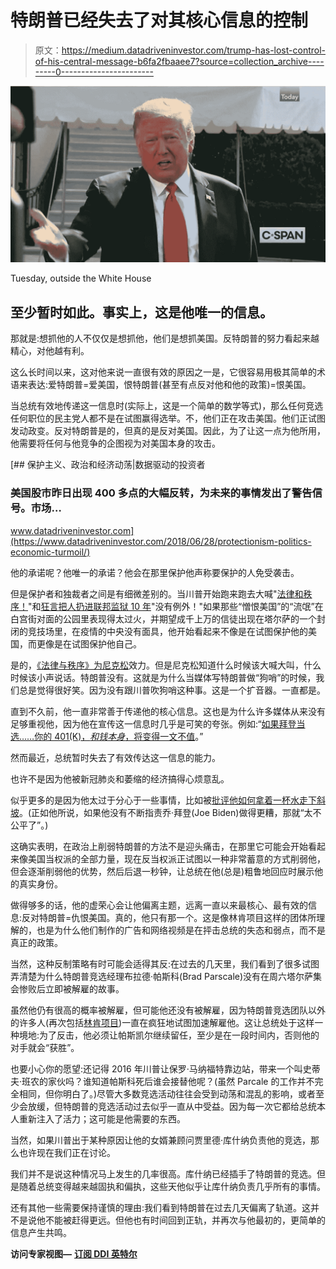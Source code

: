 # 特朗普已经失去了对其核心信息的控制

> 原文：<https://medium.datadriveninvestor.com/trump-has-lost-control-of-his-central-message-b6fa2fbaaee7?source=collection_archive---------0----------------------->

[![](img/11a748df6125f25fd2b68127eec54c56.png)](https://www.c-span.org/video/?473328-1/president-trump-protesters-deface-monuments-face-long-term-jail-sentences)

Tuesday, outside the White House

## 至少暂时如此。事实上，这是他唯一的信息。

那就是:想抓他的人不仅仅是想抓他，他们是想抓美国。反特朗普的努力看起来越精心，对他越有利。

这么长时间以来，这对他来说一直很有效的原因之一是，它很容易用极其简单的术语来表达:爱特朗普=爱美国，恨特朗普(甚至有点反对他和他的政策)=恨美国。

当总统有效地传递这一信息时(实际上，这是一个简单的数学等式)，那么任何竞选任何职位的民主党人都不是在试图赢得选举。不，他们正在攻击美国。他们正试图发动政变。反对特朗普是的，但真的是反对美国。因此，为了让这一点为他所用，他需要将任何与他竞争的企图视为对美国本身的攻击。

[](https://www.datadriveninvestor.com/2018/06/28/protectionism-politics-economic-turmoil/) [## 保护主义、政治和经济动荡|数据驱动的投资者

### 美国股市昨日出现 400 多点的大幅反转，为未来的事情发出了警告信号。市场…

www.datadriveninvestor.com](https://www.datadriveninvestor.com/2018/06/28/protectionism-politics-economic-turmoil/) 

他的承诺呢？他唯一的承诺？他会在那里保护他声称要保护的人免受袭击。

但是保护者和独裁者之间是有细微差别的。当川普开始跑来跑去大喊"[法律和秩序！](https://twitter.com/realDonaldTrump/status/1267227396341669889)"和[狂言把人扔进联邦监狱 10 年](https://www.c-span.org/video/?473328-1/president-trump-protesters-deface-monuments-face-long-term-jail-sentences)"没有例外！"如果那些“憎恨美国”的“流氓”在白宫街对面的公园里表现得太过火，并期望成千上万的信徒出现在塔尔萨的一个封闭的竞技场里，在疫情的中央没有面具，他开始看起来不像是在试图保护他的美国，而更像是在试图保护他自己。

是的，[《法律与秩序》为尼克松](https://www.npr.org/2020/06/07/871600378/how-trumps-law-and-order-strategy-differs-from-nixon)效力。但是尼克松知道什么时候该大喊大叫，什么时候该小声说话。特朗普没有。这就是为什么当媒体写特朗普做“狗哨”的时候，我们总是觉得很好笑。因为没有跟川普吹狗哨这种事。这是一个扩音器。一直都是。

直到不久前，他一直非常善于传递他的核心信息。这也是为什么许多媒体从来没有足够重视他，因为他在宣传这一信息时几乎是可笑的夸张。例如:“[如果拜登当选……你的 401(K)，*和钱本身*，将变得一文不值](https://www.c-span.org/video/?473015-1/president-trump-campaign-rally-tulsa-oklahoma)。”

然而最近，总统暂时失去了有效传达这一信息的能力。

也许不是因为他被新冠肺炎和萎缩的经济搞得心烦意乱。

似乎更多的是因为他太过于分心于一些事情，比如被[批评他如何拿着一杯水走下斜坡](https://medium.com/@ericjscholl/the-two-most-important-political-indicators-to-be-watching-right-now-bf91d0e2e680)。(正如他所说，如果他没有不断指责乔·拜登(Joe Biden)做得更糟，那就“太不公平了”。)

这确实表明，在政治上削弱特朗普的方法不是迎头痛击，在那里它可能会开始看起来像美国当权派的全部力量，现在反当权派正试图以一种非常蓄意的方式削弱他，但会逐渐削弱他的优势，然后后退一秒钟，让总统在他(总是)粗鲁地回应时展示他的真实身份。

做得够多的话，他的虚荣心会让他偏离主题，远离一直以来最核心、最有效的信息:反对特朗普=仇恨美国。真的，他只有那一个。这是像林肯项目这样的团体所理解的，也是为什么他们制作的广告和网络视频是在抨击总统的失态和弱点，而不是真正的政策。

当然，这种反制策略有时可能会适得其反:在过去的几天里，我们看到了很多试图弄清楚为什么特朗普竞选经理布拉德·帕斯科(Brad Parscale)没有在周六塔尔萨集会惨败后立即被解雇的故事。

虽然他仍有很高的概率被解雇，但可能他还没有被解雇，因为特朗普竞选团队以外的许多人(再次包括[林肯项目](https://www.youtube.com/watch?v=mYpTJTngXE8))一直在疯狂地试图加速解雇他。这让总统处于这样一种境地:为了反击，他必须让帕斯凯尔继续留任，至少是在一段时间内，否则他的对手就会“获胜”。

也要小心你的愿望:还记得 2016 年川普让保罗·马纳福特靠边站，带来一个叫史蒂夫·班农的家伙吗？谁知道帕斯科死后谁会接替他呢？(虽然 Parcale 的工作并不完全相同，但你明白了。)尽管大多数竞选活动往往会受到动荡和混乱的影响，或者至少会放缓，但特朗普的竞选活动过去似乎一直从中受益。因为每一次它都给总统本人重新注入了活力；这可能是他需要的东西。

当然，如果川普出于某种原因让他的女婿兼顾问贾里德·库什纳负责他的竞选，那么也许现在我们正在讨论。

我们并不是说这种情况马上发生的几率很高。库什纳已经插手了特朗普的竞选。但是随着总统变得越来越固执和偏执，这些天他似乎让库什纳负责几乎所有的事情。

还有其他一些需要保持谨慎的理由:我们看到特朗普在过去几天偏离了轨道。这并不是说他不能被赶得更远。但他也有时间回到正轨，并再次与他最初的，更简单的信息产生共鸣。

**访问专家视图—** [**订阅 DDI 英特尔**](https://datadriveninvestor.com/ddi-intel)